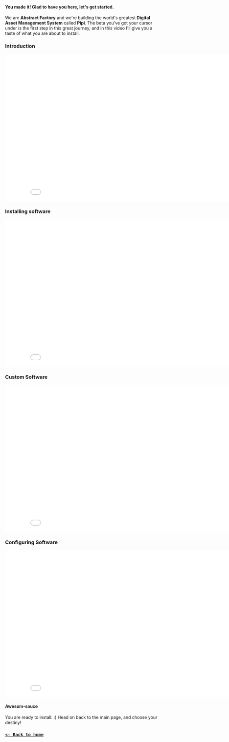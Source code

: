 
#### You made it! Glad to have you here, let's get started.

We are **Abstract Factory** and we're building the world's greatest **Digital Asset Management System** called **Pipi**. The beta you've got your cursor under is the first step in this great journey, and in this video I'll give you a taste of what you are about to install.

### Introduction

<iframe width="853" height="480" src="//www.youtube.com/embed/2WE26Wnjsic" frameborder="0" allowfullscreen></iframe>

### Installing software

<iframe width="853" height="480" src="//www.youtube.com/embed/MKfXN9oAg4w" frameborder="0" allowfullscreen></iframe>

### Custom Software

<iframe width="853" height="480" src="//www.youtube.com/embed/luZB_LTELoU" frameborder="0" allowfullscreen></iframe>

### Configuring Software

<iframe width="853" height="480" src="//www.youtube.com/embed/Bh3wXIBvMl4" frameborder="0" allowfullscreen></iframe>

#### Awesum-sauce

You are ready to install. :) Head on back to the main page, and choose your destiny!

### [`<- Back to home`](../)